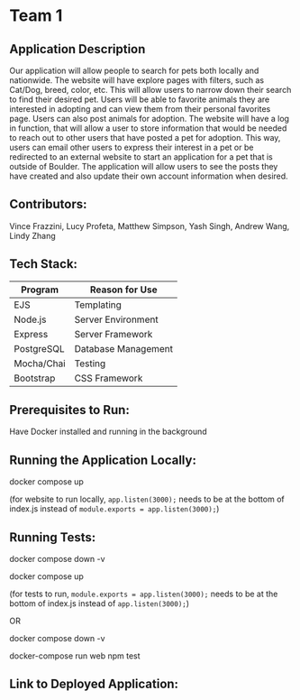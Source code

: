 # Team 1  

## Application Description  
Our application will allow people to search for pets both locally and nationwide. The website will have explore pages with filters, such as Cat/Dog, breed, color, etc. This will allow users to narrow down their search to find their desired pet. Users will be able to favorite animals they are interested in adopting and can view them from their personal favorites page. Users can also post animals for adoption. The website will have a log in function, that will allow a user to store information that would be needed to reach out to other users that have posted a pet for adoption. This way, users can email other users to express their interest in a pet or be redirected to an external website to start an application for a pet that is outside of Boulder. The application will allow users to see the posts they have created and also update their own account information when desired.  
 
## Contributors:   
Vince Frazzini, Lucy Profeta, Matthew Simpson, Yash Singh, Andrew Wang, Lindy Zhang  

## Tech Stack:  

| Program | Reason for Use |
| --- | --- |
| EJS | Templating |
| Node.js | Server Environment |
| Express | Server Framework |
| PostgreSQL | Database Management |
| Mocha/Chai | Testing | 
| Bootstrap | CSS Framework |

## Prerequisites to Run: 
Have Docker installed and running in the background

## Running the Application Locally:  
docker compose up

(for website to run locally, `app.listen(3000);` needs to be at the bottom of index.js instead of `module.exports = app.listen(3000);`)

## Running Tests: 
docker compose down -v

docker compose up

(for tests to run, `module.exports = app.listen(3000);` needs to be at the bottom of index.js instead of `app.listen(3000);`)

OR  

docker compose down -v  

docker-compose run web npm test  

## Link to Deployed Application:  
